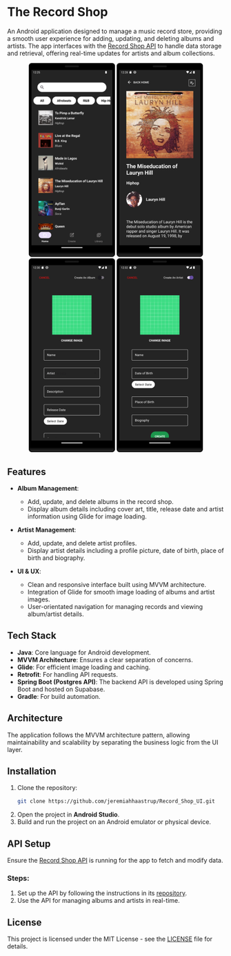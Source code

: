 
# The Record Shop

An Android application designed to manage a music record store, providing a smooth user experience for adding, updating, and deleting albums and artists. The app interfaces with the [Record Shop API](https://github.com/jeremiahhaastrup/Record_Shop_API) to handle data storage and retrieval, offering real-time updates for artists and album collections.

<p align="center">
  <img src =app/src/main/res/drawable/home_screen.png width="200" />
  <img src =app/src/main/res/drawable/album.png width="200" /> 
  <img src =app/src/main/res/drawable/createalbum.png width="200" />
  <img src =app/src/main/res/drawable/createartist.png width="200" />
</p>

## Features
- **Album Management**:
  - Add, update, and delete albums in the record shop.
  - Display album details including cover art, title, release date and artist information using Glide for image loading.
  
- **Artist Management**:
  - Add, update, and delete artist profiles.
  - Display artist details including a profile picture, date of birth, place of birth and biography.

- **UI & UX**:
  - Clean and responsive interface built using MVVM architecture.
  - Integration of Glide for smooth image loading of albums and artist images.
  - User-orientated navigation for managing records and viewing album/artist details.

## Tech Stack
- **Java**: Core language for Android development.
- **MVVM Architecture**: Ensures a clear separation of concerns.
- **Glide**: For efficient image loading and caching.
- **Retrofit**: For handling API requests.
- **Spring Boot (Postgres API)**: The backend API is developed using Spring Boot and hosted on Supabase.
- **Gradle**: For build automation.

## Architecture
The application follows the MVVM architecture pattern, allowing maintainability and scalability by separating the business logic from the UI layer.

## Installation
1. Clone the repository:
   ```bash
   git clone https://github.com/jeremiahhaastrup/Record_Shop_UI.git
   ```
2. Open the project in **Android Studio**.
3. Build and run the project on an Android emulator or physical device.

## API Setup
Ensure the [Record Shop API](https://github.com/jeremiahhaastrup/Record_Shop_API) is running for the app to fetch and modify data.

### Steps:
1. Set up the API by following the instructions in its [repository](https://github.com/jeremiahhaastrup/Record_Shop_API).
2. Use the API for managing albums and artists in real-time.

## License
This project is licensed under the MIT License - see the [LICENSE](LICENSE) file for details.
